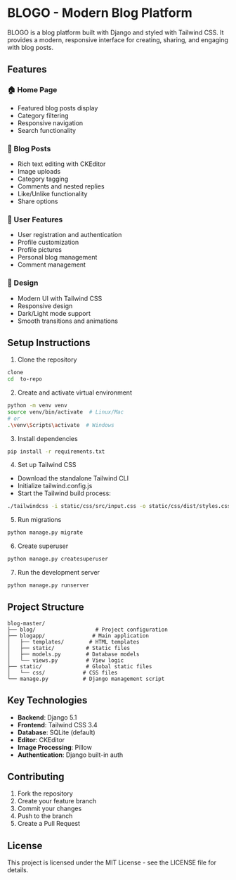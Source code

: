 # BLOGO - Modern Blog Platform

BLOGO is a  blog platform built with Django and styled with Tailwind CSS. It provides a modern, responsive interface for creating, sharing, and engaging with blog posts.

## Features

### 🏠 Home Page
- Featured blog posts display
- Category filtering
- Responsive navigation
- Search functionality

### 📝 Blog Posts
- Rich text editing with CKEditor
- Image uploads
- Category tagging
- Comments and nested replies
- Like/Unlike functionality
- Share options

### 👤 User Features
- User registration and authentication
- Profile customization
- Profile pictures
- Personal blog management
- Comment management

### 💅 Design
- Modern UI with Tailwind CSS
- Responsive design
- Dark/Light mode support
- Smooth transitions and animations

## Setup Instructions

1. Clone the repository
```bash 
clone
cd  to-repo
```

2. Create and activate virtual environment
```bash
python -m venv venv
source venv/bin/activate  # Linux/Mac
# or
.\venv\Scripts\activate  # Windows
```

3. Install dependencies
```bash
pip install -r requirements.txt
```

4. Set up Tailwind CSS
- Download the standalone Tailwind CLI
- Initialize tailwind.config.js
- Start the Tailwind build process:
```bash
./tailwindcss -i static/css/src/input.css -o static/css/dist/styles.css --watch
```

5. Run migrations
```bash
python manage.py migrate
```

6. Create superuser
```bash
python manage.py createsuperuser
```

7. Run the development server
```bash
python manage.py runserver
```

## Project Structure

```
blog-master/
├── blog/                   # Project configuration
├── blogapp/               # Main application
│   ├── templates/        # HTML templates
│   ├── static/          # Static files
│   ├── models.py        # Database models
│   └── views.py         # View logic
├── static/              # Global static files
│   └── css/            # CSS files
└── manage.py           # Django management script
```

## Key Technologies

- **Backend**: Django 5.1
- **Frontend**: Tailwind CSS 3.4
- **Database**: SQLite (default)
- **Editor**: CKEditor
- **Image Processing**: Pillow
- **Authentication**: Django built-in auth

 

## Contributing

1. Fork the repository
2. Create your feature branch
3. Commit your changes
4. Push to the branch
5. Create a Pull Request

## License

This project is licensed under the MIT License - see the LICENSE file for details.